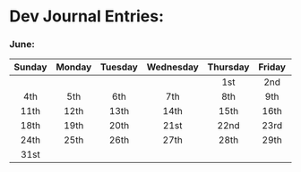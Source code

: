 # Dev Journal Entries:

### June:
| Sunday    | Monday    | Tuesday   | Wednesday | Thursday  | Friday    | Saturday  |
|:---------:|:---------:|:---------:|:---------:|:---------:|:---------:|:---------:|
|           |           |           |           |  1st      |  2nd      |  3rd      |
|  4th      |  5th      |  6th      |  7th      |  8th      |  9th      | 10th      |
| 11th      | 12th      | 13th      | 14th      | 15th      | 16th      | 17th      |
| 18th      | 19th      | 20th      | 21st      | 22nd      | 23rd      | 24th      |
| 24th      | 25th      | 26th      | 27th      | 28th      | 29th      | 30th      |
| 31st      |           |           |           |           |           |           |
